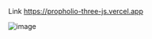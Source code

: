 Link https://propholio-three-js.vercel.app

![image](https://github.com/vips94/Propholio-ThreeJs/assets/49430831/ab4e1cf6-21cd-4d45-8e93-adfc53a1ea57)

